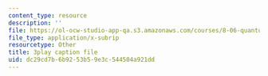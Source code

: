 ```yaml
---
content_type: resource
description: ''
file: https://ol-ocw-studio-app-qa.s3.amazonaws.com/courses/8-06-quantum-physics-iii-spring-2018/dc29cd7b6b9253b59e3c544504a921dd_VaBMK5JSz2I.vtt
file_type: application/x-subrip
resourcetype: Other
title: 3play caption file
uid: dc29cd7b-6b92-53b5-9e3c-544504a921dd
---
```

